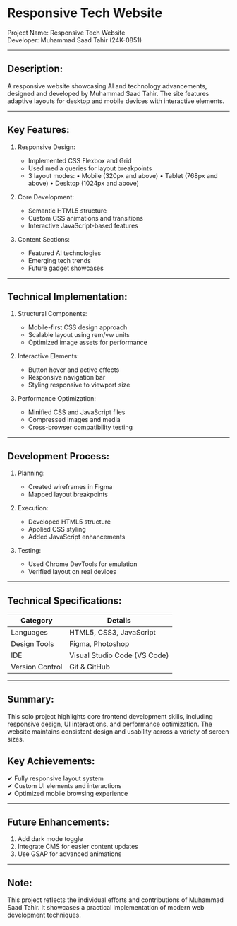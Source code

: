Responsive Tech Website
========================

Project Name: Responsive Tech Website  
Developer: Muhammad Saad Tahir (24K-0851)

----------------------------------------

Description:
------------
A responsive website showcasing AI and technology advancements, designed and developed by Muhammad Saad Tahir. The site features adaptive layouts for desktop and mobile devices with interactive elements.

----------------------------------------

Key Features:
-------------
1. Responsive Design:
   - Implemented CSS Flexbox and Grid
   - Used media queries for layout breakpoints
   - 3 layout modes:
     • Mobile (320px and above)
     • Tablet (768px and above)
     • Desktop (1024px and above)

2. Core Development:
   - Semantic HTML5 structure
   - Custom CSS animations and transitions
   - Interactive JavaScript-based features

3. Content Sections:
   - Featured AI technologies
   - Emerging tech trends
   - Future gadget showcases

----------------------------------------

Technical Implementation:
--------------------------
1. Structural Components:
   - Mobile-first CSS design approach
   - Scalable layout using rem/vw units
   - Optimized image assets for performance

2. Interactive Elements:
   - Button hover and active effects
   - Responsive navigation bar
   - Styling responsive to viewport size

3. Performance Optimization:
   - Minified CSS and JavaScript files
   - Compressed images and media
   - Cross-browser compatibility testing

----------------------------------------

Development Process:
---------------------
1. Planning:
   - Created wireframes in Figma
   - Mapped layout breakpoints

2. Execution:
   - Developed HTML5 structure
   - Applied CSS styling
   - Added JavaScript enhancements

3. Testing:
   - Used Chrome DevTools for emulation
   - Verified layout on real devices

----------------------------------------

Technical Specifications:
--------------------------
Category        | Details
----------------|--------------------------
Languages       | HTML5, CSS3, JavaScript
Design Tools    | Figma, Photoshop
IDE             | Visual Studio Code (VS Code)
Version Control | Git & GitHub

----------------------------------------

Summary:
--------
This solo project highlights core frontend development skills, including responsive design, UI interactions, and performance optimization. The website maintains consistent design and usability across a variety of screen sizes.

Key Achievements:
-----------------
✔ Fully responsive layout system  
✔ Custom UI elements and interactions  
✔ Optimized mobile browsing experience

----------------------------------------

Future Enhancements:
---------------------
1. Add dark mode toggle
2. Integrate CMS for easier content updates
3. Use GSAP for advanced animations

----------------------------------------

Note:
-----
This project reflects the individual efforts and contributions of Muhammad Saad Tahir. It showcases a practical implementation of modern web development techniques.
